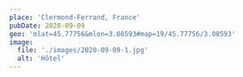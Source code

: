 ```yaml
---
place: 'Clermond-Ferrand, France'
pubDate: 2020-09-09
geo: 'mlat=45.77756&mlon=3.08593#map=19/45.77756/3.08593'
image:
  file: './images/2020-09-09-1.jpg'
  alt: 'Hôtel'
---
```

